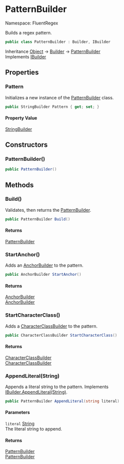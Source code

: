 # PatternBuilder

Namespace: FluentRegex

Builds a regex pattern.

```csharp
public class PatternBuilder : Builder, IBuilder
```

Inheritance [Object](https://docs.microsoft.com/en-us/dotnet/api/system.object) → [Builder](./fluentregex.builder.md) → [PatternBuilder](./fluentregex.patternbuilder.md)<br>
Implements [IBuilder](./fluentregex.ibuilder.md)

## Properties

### **Pattern**

Initializes a new instance of the [PatternBuilder](./fluentregex.patternbuilder.md) class.

```csharp
public StringBuilder Pattern { get; set; }
```

#### Property Value

[StringBuilder](https://docs.microsoft.com/en-us/dotnet/api/system.text.stringbuilder)<br>

## Constructors

### **PatternBuilder()**

```csharp
public PatternBuilder()
```

## Methods

### **Build()**

Validates, then returns the [PatternBuilder](./fluentregex.patternbuilder.md).

```csharp
public PatternBuilder Build()
```

#### Returns

[PatternBuilder](./fluentregex.patternbuilder.md)<br>

### **StartAnchor()**

Adds an [AnchorBuilder](./fluentregex.anchorbuilder.md) to the pattern.

```csharp
public AnchorBuilder StartAnchor()
```

#### Returns

[AnchorBuilder](./fluentregex.anchorbuilder.md)<br>
[AnchorBuilder](./fluentregex.anchorbuilder.md)

### **StartCharacterClass()**

Adds a [CharacterClassBuilder](./fluentregex.characterclassbuilder.md) to the pattern.

```csharp
public CharacterClassBuilder StartCharacterClass()
```

#### Returns

[CharacterClassBuilder](./fluentregex.characterclassbuilder.md)<br>
[CharacterClassBuilder](./fluentregex.characterclassbuilder.md)

### **AppendLiteral(String)**

Appends a literal string to the pattern. Implements [IBuilder.AppendLiteral(String)](./fluentregex.ibuilder.md#appendliteralstring).

```csharp
public PatternBuilder AppendLiteral(string literal)
```

#### Parameters

`literal` [String](https://docs.microsoft.com/en-us/dotnet/api/system.string)<br>
The literal string to append.

#### Returns

[PatternBuilder](./fluentregex.patternbuilder.md)<br>
[PatternBuilder](./fluentregex.patternbuilder.md)
